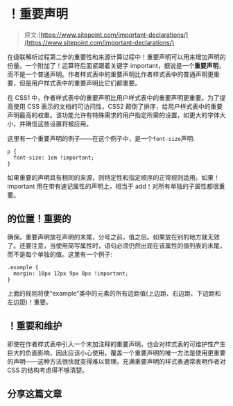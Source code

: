 # ！重要声明

> 原文:[https://www.sitepoint.com/important-declarations/](https://www.sitepoint.com/important-declarations/)

在级联解析过程第二步的重要性和来源计算过程中！重要声明可以用来增加声明的份量。一个附加了！运算符后面紧跟着关键字 important，据说是一个**重要声明**，而不是一个普通声明。作者样式表中的重要声明比作者样式表中的普通声明更重要，但是用户样式表中的重要声明比它们都重要。

在 CSS1 中，作者样式表中的重要声明比用户样式表中的重要声明更重要。为了提高使用 CSS 表示的文档的可访问性，CSS2 颠倒了排序，给用户样式表中的重要声明最高的权重。该功能允许有特殊需求的用户指定所需的设置，如更大的字体大小，并确信这些设置将被应用。

这里有一个重要声明的例子——在这个例子中，是一个`font-size`声明:

```
p {
  font-size: 1em !important;
}
```

如果重要的声明具有相同的来源，则特定性和指定顺序的正常规则适用。如果！important 用在带有速记属性的声明上，相当于 add！对所有单独的子属性都很重要。

## 的位置！重要的

确保。重要声明放在声明的末尾，分号之前，值之后。如果放在别的地方就无效了。还要注意，当使用简写属性时，语句必须仍然出现在该属性的值列表的末尾，而不是每个单独的值。这里有一个例子:

```
.example {
  margin: 10px 12px 9px 8px !important;
}
```

上面的规则将使“example”类中的元素的所有边距值(上边距、右边距、下边距和左边距)！重要。

## ！重要和维护

即使在作者样式表中引入一个未加注释的重要声明，也会对样式表的可维护性产生巨大的负面影响，因此应该小心使用。覆盖一个重要声明的唯一方法是使用更重要的声明——这种方法很快就变得难以管理。充满重要声明的样式表通常表明作者对 CSS 的结构考虑得不够清楚。

## 分享这篇文章